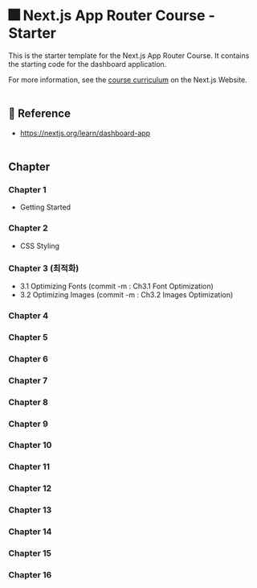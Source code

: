 # 🎆 Next.js App Router Course - Starter

This is the starter template for the Next.js App Router Course. It contains the starting code for the dashboard application.

For more information, see the [course curriculum](https://nextjs.org/learn) on the Next.js Website.
<br><br>

## 🌿 Reference

- https://nextjs.org/learn/dashboard-app<br><br>

## Chapter

### Chapter 1

- Getting Started

### Chapter 2

- CSS Styling

### Chapter 3 (최적화)

- 3.1 Optimizing Fonts (commit -m : Ch3.1 Font Optimization)
- 3.2 Optimizing Images (commit -m : Ch3.2 Images Optimization)

### Chapter 4

### Chapter 5

### Chapter 6

### Chapter 7

### Chapter 8

### Chapter 9

### Chapter 10

### Chapter 11

### Chapter 12

### Chapter 13

### Chapter 14

### Chapter 15

### Chapter 16

